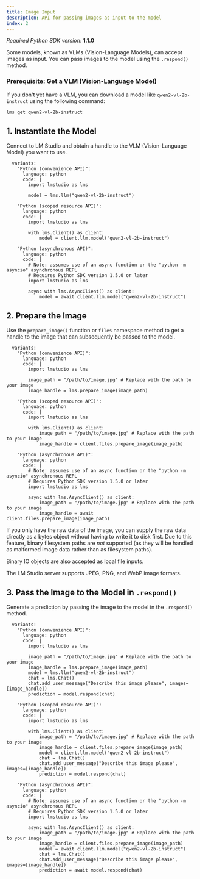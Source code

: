 ```yaml
---
title: Image Input
description: API for passing images as input to the model
index: 2
---
```


*Required Python SDK version*: **1.1.0**

Some models, known as VLMs (Vision-Language Models), can accept images as input. You can pass images to the model using the `.respond()` method.

### Prerequisite: Get a VLM (Vision-Language Model)

If you don't yet have a VLM, you can download a model like `qwen2-vl-2b-instruct` using the following command:

```bash
lms get qwen2-vl-2b-instruct
```

## 1. Instantiate the Model

Connect to LM Studio and obtain a handle to the VLM (Vision-Language Model) you want to use.

```lms_code_snippet
  variants:
    "Python (convenience API)":
      language: python
      code: |
        import lmstudio as lms

        model = lms.llm("qwen2-vl-2b-instruct")

    "Python (scoped resource API)":
      language: python
      code: |
        import lmstudio as lms

        with lms.Client() as client:
            model = client.llm.model("qwen2-vl-2b-instruct")

    "Python (asynchronous API)":
      language: python
      code: |
        # Note: assumes use of an async function or the "python -m asyncio" asynchronous REPL
        # Requires Python SDK version 1.5.0 or later
        import lmstudio as lms

        async with lms.AsyncClient() as client:
            model = await client.llm.model("qwen2-vl-2b-instruct")

```

## 2. Prepare the Image

Use the `prepare_image()` function or `files` namespace method to
get a handle to the image that can subsequently be passed to the model.

```lms_code_snippet
  variants:
    "Python (convenience API)":
      language: python
      code: |
        import lmstudio as lms

        image_path = "/path/to/image.jpg" # Replace with the path to your image
        image_handle = lms.prepare_image(image_path)

    "Python (scoped resource API)":
      language: python
      code: |
        import lmstudio as lms

        with lms.Client() as client:
            image_path = "/path/to/image.jpg" # Replace with the path to your image
            image_handle = client.files.prepare_image(image_path)

    "Python (asynchronous API)":
      language: python
      code: |
        # Note: assumes use of an async function or the "python -m asyncio" asynchronous REPL
        # Requires Python SDK version 1.5.0 or later
        import lmstudio as lms

        async with lms.AsyncClient() as client:
            image_path = "/path/to/image.jpg" # Replace with the path to your image
            image_handle = await client.files.prepare_image(image_path)

```

If you only have the raw data of the image, you can supply the raw data directly as a bytes
object without having to write it to disk first. Due to this feature, binary filesystem
paths are *not* supported (as they will be handled as malformed image data rather than as
filesystem paths).

Binary IO objects are also accepted as local file inputs.

The LM Studio server supports JPEG, PNG, and WebP image formats.

## 3. Pass the Image to the Model in `.respond()`

Generate a prediction by passing the image to the model in the `.respond()` method.

```lms_code_snippet
  variants:
    "Python (convenience API)":
      language: python
      code: |
        import lmstudio as lms

        image_path = "/path/to/image.jpg" # Replace with the path to your image
        image_handle = lms.prepare_image(image_path)
        model = lms.llm("qwen2-vl-2b-instruct")
        chat = lms.Chat()
        chat.add_user_message("Describe this image please", images=[image_handle])
        prediction = model.respond(chat)

    "Python (scoped resource API)":
      language: python
      code: |
        import lmstudio as lms

        with lms.Client() as client:
            image_path = "/path/to/image.jpg" # Replace with the path to your image
            image_handle = client.files.prepare_image(image_path)
            model = client.llm.model("qwen2-vl-2b-instruct")
            chat = lms.Chat()
            chat.add_user_message("Describe this image please", images=[image_handle])
            prediction = model.respond(chat)

    "Python (asynchronous API)":
      language: python
      code: |
        # Note: assumes use of an async function or the "python -m asyncio" asynchronous REPL
        # Requires Python SDK version 1.5.0 or later
        import lmstudio as lms

        async with lms.AsyncClient() as client:
            image_path = "/path/to/image.jpg" # Replace with the path to your image
            image_handle = client.files.prepare_image(image_path)
            model = await client.llm.model("qwen2-vl-2b-instruct")
            chat = lms.Chat()
            chat.add_user_message("Describe this image please", images=[image_handle])
            prediction = await model.respond(chat)

```
